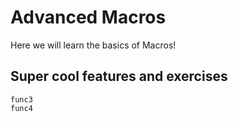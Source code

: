 # Advanced Macros

Here we will learn the basics of Macros!

## Super cool features and exercises

```@docs
func3
func4
```
